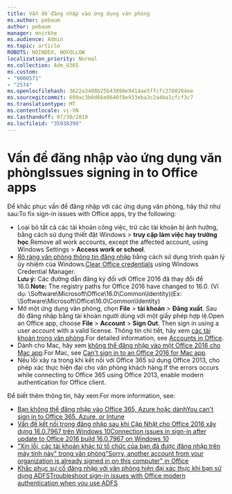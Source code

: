 ```yaml
---
title: Vấn đề đăng nhập vào ứng dụng văn phòng
ms.author: pebaum
author: pebaum
manager: mnirkhe
ms.audience: Admin
ms.topic: article
ROBOTS: NOINDEX, NOFOLLOW
localization_priority: Normal
ms.collection: Adm_O365
ms.custom:
- "9000571"
- "2574"
ms.openlocfilehash: 3622a3408b25b43090e9414ae5ffcfc2760264ee
ms.sourcegitcommit: 699ac3b0d66e0640f8e933eba3c2a4ba1cfcf3c7
ms.translationtype: MT
ms.contentlocale: vi-VN
ms.lasthandoff: 07/30/2019
ms.locfileid: "35938390"
---
```

# <a name="issues-signing-in-to-office-apps"></a><span data-ttu-id="a4dfd-102">Vấn đề đăng nhập vào ứng dụng văn phòng</span><span class="sxs-lookup"><span data-stu-id="a4dfd-102">Issues signing in to Office apps</span></span>

<span data-ttu-id="a4dfd-103">Để khắc phục vấn đề đăng nhập với các ứng dụng văn phòng, hãy thử như sau:</span><span class="sxs-lookup"><span data-stu-id="a4dfd-103">To fix sign-in issues with Office apps, try the following:</span></span>

- <span data-ttu-id="a4dfd-104">Loại bỏ tất cả các tài khoản công việc, trừ các tài khoản bị ảnh hưởng, bằng cách sử dụng thiết đặt Windows > **truy cập làm việc hay trường học**.</span><span class="sxs-lookup"><span data-stu-id="a4dfd-104">Remove all work accounts, except the affected account, using Windows Settings > **Access work or school**.</span></span>
- <span data-ttu-id="a4dfd-105">[Rõ ràng văn phòng thông tin đăng nhập](https://docs.microsoft.com/office/troubleshoot/error-messages/another-account-already-signed-in#step-3-clear-cached-credentials-on-the-computer) bằng cách sử dụng trình quản lý ủy nhiệm của Windows.</span><span class="sxs-lookup"><span data-stu-id="a4dfd-105">[Clear Office credentials](https://docs.microsoft.com/office/troubleshoot/error-messages/another-account-already-signed-in#step-3-clear-cached-credentials-on-the-computer) using Windows Credential Manager.</span></span><br/>
    <span data-ttu-id="a4dfd-106">**Lưu ý:** Các đường dẫn đăng ký đối với Office 2016 đã thay đổi để 16.0.</span><span class="sxs-lookup"><span data-stu-id="a4dfd-106">**Note:** The registry paths for Office 2016 have changed to 16.0.</span></span> <span data-ttu-id="a4dfd-107">(Ví dụ: \Software\Microsoft\Office\16.0\Common\Identity\)</span><span class="sxs-lookup"><span data-stu-id="a4dfd-107">(Ex: \Software\Microsoft\Office\16.0\Common\Identity\)</span></span>
- <span data-ttu-id="a4dfd-108">Mở một ứng dụng văn phòng, chọn **File** > **tài khoản** > **Đăng xuất**. Sau đó đăng nhập bằng tài khoản người dùng với một giấy phép hợp lệ.</span><span class="sxs-lookup"><span data-stu-id="a4dfd-108">Open an Office app, choose **File** > **Account** > **Sign Out**. Then sign in using a user account with a valid license.</span></span> <span data-ttu-id="a4dfd-109">Thông tin chi tiết, hãy xem [các tài khoản trong văn phòng](https://support.office.com/article/accounts-in-office-628ea040-f265-49de-b986-be09c3ebf8a9).</span><span class="sxs-lookup"><span data-stu-id="a4dfd-109">For detailed information, see [Accounts in Office](https://support.office.com/article/accounts-in-office-628ea040-f265-49de-b986-be09c3ebf8a9).</span></span>
- <span data-ttu-id="a4dfd-110">Dành cho Mac, hãy xem [không thể đăng nhập vào một Office 2016 cho Mac app](https://docs.microsoft.com/office365/troubleshoot/authentication/sign-in-to-office-2016-for-mac-fail).</span><span class="sxs-lookup"><span data-stu-id="a4dfd-110">For Mac, see [Can't sign in to an Office 2016 for Mac app](https://docs.microsoft.com/office365/troubleshoot/authentication/sign-in-to-office-2016-for-mac-fail).</span></span>
- <span data-ttu-id="a4dfd-111">Nếu lỗi xảy ra trong khi kết nối với Office 365 sử dụng Office 2013, cho phép xác thực hiện đại cho văn phòng khách hàng.</span><span class="sxs-lookup"><span data-stu-id="a4dfd-111">If the errors occurs while connecting to Office 365 using Office 2013, enable modern authentication for Office client.</span></span>

<span data-ttu-id="a4dfd-112">Để biết thêm thông tin, hãy xem:</span><span class="sxs-lookup"><span data-stu-id="a4dfd-112">For more information, see:</span></span>
- [<span data-ttu-id="a4dfd-113">Bạn không thể đăng nhập vào Office 365, Azure hoặc dành</span><span class="sxs-lookup"><span data-stu-id="a4dfd-113">You can't sign in to Office 365, Azure, or Intune</span></span>](https://docs.microsoft.com/office365/troubleshoot/authentication/sign-in-to-office-365-azure-intune)
- [<span data-ttu-id="a4dfd-114">Vấn đề kết nối trong đăng nhập sau khi Cập Nhật cho Office 2016 xây dựng 16.0.7967 trên Windows 10</span><span class="sxs-lookup"><span data-stu-id="a4dfd-114">Connection issues in sign-in after update to Office 2016 build 16.0.7967 on Windows 10</span></span>](https://docs.microsoft.com/office365/troubleshoot/administration/connection-issue-when-sign-in-office-2016)
- [<span data-ttu-id="a4dfd-115">"Xin lỗi, các tài khoản khác từ tổ chức của bạn đã được đăng nhập trên máy tính này" trong văn phòng</span><span class="sxs-lookup"><span data-stu-id="a4dfd-115">"Sorry, another account from your organization is already signed in on this computer" in Office</span></span>](https://docs.microsoft.com/office/troubleshoot/error-messages/another-account-already-signed-in)
- [<span data-ttu-id="a4dfd-116">Khắc phục sự cố đăng nhập với văn phòng hiện đại xác thực khi bạn sử dụng ADFS</span><span class="sxs-lookup"><span data-stu-id="a4dfd-116">Troubleshoot sign-in issues with Office modern authentication when you use ADFS</span></span>](https://docs.microsoft.com/office365/troubleshoot/authentication/sign-in-issue-with-modern-auth)